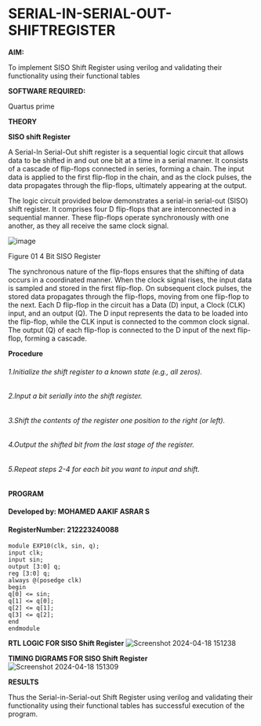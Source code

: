 # SERIAL-IN-SERIAL-OUT-SHIFTREGISTER

**AIM:**

To implement  SISO Shift Register using verilog and validating their functionality using their functional tables

**SOFTWARE REQUIRED:**

Quartus prime

**THEORY**

**SISO shift Register**

A Serial-In Serial-Out shift register is a sequential logic circuit that allows data to be shifted in and out one bit at a time in a serial manner. It consists of a cascade of flip-flops connected in series, forming a chain. The input data is applied to the first flip-flop in the chain, and as the clock pulses, the data propagates through the flip-flops, ultimately appearing at the output.

The logic circuit provided below demonstrates a serial-in serial-out (SISO) shift register. It comprises four D flip-flops that are interconnected in a sequential manner. These flip-flops operate synchronously with one another, as they all receive the same clock signal.

![image](https://github.com/naavaneetha/SERIAL-IN-SERIAL-OUT-SHIFTREGISTER/assets/154305477/e81c4072-37f9-46c6-8145-566764b74c3a)

Figure 01 4 Bit SISO Register

The synchronous nature of the flip-flops ensures that the shifting of data occurs in a coordinated manner. When the clock signal rises, the input data is sampled and stored in the first flip-flop. On subsequent clock pulses, the stored data propagates through the flip-flops, moving from one flip-flop to the next.
Each D flip-flop in the circuit has a Data (D) input, a Clock (CLK) input, and an output (Q). The D input represents the data to be loaded into the flip-flop, while the CLK input is connected to the common clock signal. The output (Q) of each flip-flop is connected to the D input of the next flip-flop, forming a cascade.

**Procedure**
###### 1.Initialize the shift register to a known state (e.g., all zeros).
###### 2.Input a bit serially into the shift register.
###### 3.Shift the contents of the register one position to the right (or left).
###### 4.Output the shifted bit from the last stage of the register.
###### 5.Repeat steps 2-4 for each bit you want to input and shift.


**PROGRAM**

#### Developed by: MOHAMED AAKIF ASRAR S
#### RegisterNumber: 212223240088
```
module EXP10(clk, sin, q);
input clk;
input sin;
output [3:0] q;
reg [3:0] q;
always @(posedge clk)
begin
q[0] <= sin;
q[1] <= q[0];
q[2] <= q[1];
q[3] <= q[2];
end
endmodule
```

**RTL LOGIC FOR SISO Shift Register**
![Screenshot 2024-04-18 151238](https://github.com/PremkumarG3/SERIAL-IN-SERIAL-OUT-SHIFTREGISTER/assets/138955646/979228b6-555e-479c-8f80-5042c94ebb41)

**TIMING DIGRAMS FOR SISO Shift Register**
![Screenshot 2024-04-18 151309](https://github.com/PremkumarG3/SERIAL-IN-SERIAL-OUT-SHIFTREGISTER/assets/138955646/be4b0b87-f712-4094-9814-b8c11d3b70ad)

**RESULTS**

Thus the Serial-in-Serial-out Shift Register using verilog and validating their functionality using their functional tables has successful execution of the program.
